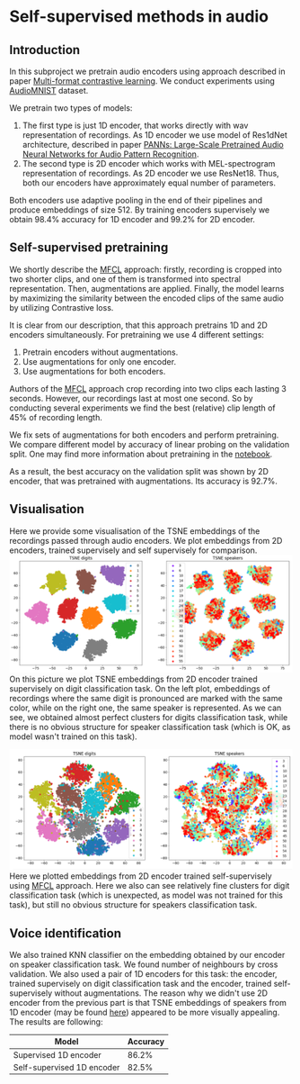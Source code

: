 # Self-supervised methods in audio

## Introduction
In this subproject we pretrain audio encoders using approach 
described in paper 
[Multi-format contrastive learning](https://arxiv.org/abs/2103.06508). 
We conduct experiments using 
[AudioMNIST](https://github.com/soerenab/AudioMNIST) dataset.

We pretrain two types of models:

1) The first type is just 1D encoder, that works directly with wav 
representation of recordings. As 1D encoder we use model of Res1dNet
architecture, described in paper 
[PANNs: Large-Scale Pretrained Audio Neural Networks for Audio Pattern Recognition](https://arxiv.org/abs/1912.10211#content).
2) The second type is 2D encoder which works with MEL-spectrogram 
representation of recordings. As 2D encoder we use ResNet18. Thus, 
both our encoders have approximately equal number of parameters.

Both encoders use adaptive pooling in the end of their pipelines and
produce embeddings of size 512. By training encoders supervisely we 
obtain 98.4% accuracy for 1D encoder and 99.2% for 2D encoder.

## Self-supervised pretraining
We shortly describe the [MFCL](https://arxiv.org/abs/2103.06508) approach:
firstly, recording is cropped into two shorter clips, and one of them is
transformed into spectral representation. Then, augmentations are applied. 
Finally, the model learns by maximizing the similarity between the encoded clips
of the same audio by utilizing Contrastive loss.

It is clear from our description, that this approach pretrains 1D and
2D encoders simultaneously. For pretraining we use 4 different settings:

1) Pretrain encoders without augmentations.
2) Use augmentations for only one encoder.
3) Use augmentations for both encoders.

Authors of the [MFCL](https://arxiv.org/abs/2103.06508)
approach crop recording into two clips each
lasting 3 seconds. However, our recordings last at most one second. 
So by conducting several experiments we find the best (relative) 
clip length of 45% of recording length.

We fix sets of augmentations for both encoders and perform pretraining.
We compare different model by accuracy of linear probing on the 
validation split. One may find more information about pretraining in the
[notebook](./main.ibynb).

As a result, the best accuracy on the validation split was shown by
2D encoder, that was pretrained with augmentations. Its accuracy is 92.7%.

## Visualisation
Here we provide some visualisation of the TSNE embeddings of the 
recordings passed through audio encoders. We plot embeddings from 2D 
encoders, trained supervisely and self supervisely for comparison.
![](../misc/audio/tsne2d.png)
On this picture we plot TSNE embeddings from 2D encoder trained supervisely
on digit classification task. On the left plot, embeddings of recordings 
where the same digit is pronounced are marked with the same color,
while on the right one, the same speaker is represented. As we can see,
we obtained almost perfect clusters for digits classification task, while
there is no obvious structure for speaker classification task (which is OK,
as model wasn't trained on this task).

![](../misc/audio/tsne2dssl.png)
Here we plotted embeddings from 2D encoder trained self-supervisely using
[MFCL](https://arxiv.org/abs/2103.06508) approach. Here we also can see
relatively fine clusters for digit classification task (which is unexpected,
as model was not trained for this task), but still no obvious structure
for speakers classification task.

## Voice identification

We also trained KNN classifier on the embedding obtained by our encoder on
speaker classification task. We found number of neighbours by cross validation.
We also used a pair of 1D encoders for this task: the encoder, trained
supervisely on digit classification task and the encoder, trained self-supervisely
without augmentations. The reason why we didn't use 2D encoder from
the previous part is that TSNE embeddings of speakers
from 1D encoder (may be found [here](./main.ibynb)) appeared to be more
visually appealing. The results are following:

| Model                      | Accuracy |
|----------------------------|----------|
| Supervised 1D encoder      | 86.2%    |
| Self-supervised 1D encoder | 82.5%    |
